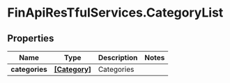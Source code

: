 # FinApiResTfulServices.CategoryList

## Properties
Name | Type | Description | Notes
------------ | ------------- | ------------- | -------------
**categories** | [**[Category]**](Category.md) | Categories | 


